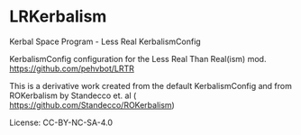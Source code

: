 # LRKerbalism
Kerbal Space Program - Less Real KerbalismConfig

KerbalismConfig configuration for the Less Real Than Real(ism) mod.
https://github.com/pehvbot/LRTR

This is a derivative work created from the default KerbalismConfig and from ROKerbalism by Standecco et. al ( https://github.com/Standecco/ROKerbalism)

License: CC-BY-NC-SA-4.0
